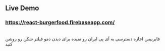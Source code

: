 ## Live Demo
### https://react-burgerfood.firebaseapp.com/
<br />
فایربیس اجازه دسترسی به آی پی ایران رو نمیده برای دیدن دمو فیلتر شکن رو روشن کنید
